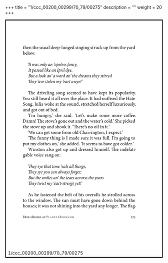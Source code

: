 +++
title = "1/ccc_00200_00299/70_79/00275"
description = ""
weight = 20
+++

<table style="border:2px solid black;max-width:800px;max-height:800px;" 
><tr><td>
<img class="center-fit-jpg"
src="/jpg_/out_jpg_1984__275.jpg">
1/ccc_00200_00299/70_79/00275
</img></td></tr></table>
